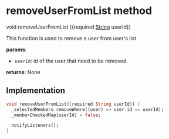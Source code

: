 


# removeUserFromList method








void removeUserFromList
(\{required [String](https://api.flutter.dev/flutter/dart-core/String-class.html) userId})





<p>This function is used to remove a user from user's list.</p>
<p><strong>params</strong>:</p>
<ul>
<li><code>userId</code>: id of the user that need to be removed.</li>
</ul>
<p><strong>returns</strong>:
  None</p>



## Implementation

```dart
void removeUserFromList({required String userId}) {
  _selectedMembers.removeWhere((user) => user.id == userId);
  _memberCheckedMap[userId] = false;

  notifyListeners();
}
```







